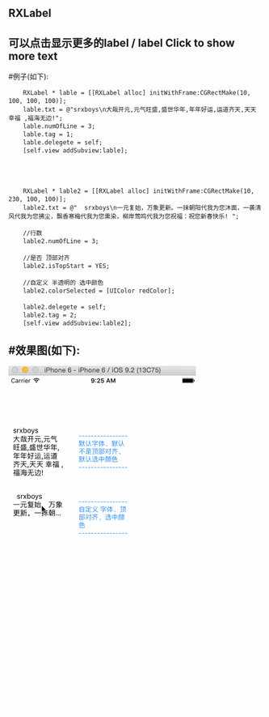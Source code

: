## RXLabel
可以点击显示更多的label / label Click to show more text
-----

#例子(如下):
```objc
    RXLabel * lable = [[RXLabel alloc] initWithFrame:CGRectMake(10, 100, 100, 100)];
    lable.txt = @"srxboys\n大哉开元,元气旺盛,盛世华年,年年好运,运道齐天,天天 幸福 ,福海无边!";
    lable.numOfLine = 3;
    lable.tag = 1;
    lable.delegete = self;
    [self.view addSubview:lable];
    
    
    
    
    RXLabel * lable2 = [[RXLabel alloc] initWithFrame:CGRectMake(10, 230, 100, 100)];
    lable2.txt = @"  srxboys\n一元复始，万象更新。一抹朝阳代我为您沐面，一袭清风代我为您拂尘，飘香寒梅代我为您熏染，柳岸莺鸣代我为您祝福：祝您新春快乐! ";
    
    //行数
    lable2.numOfLine = 3;
    
    //是否 顶部对齐
    lable2.isTopStart = YES;
    
    //自定义 半透明的 选中颜色
    lable2.colorSelected = [UIColor redColor];
    
    lable2.delegete = self;
    lable2.tag = 2;
    [self.view addSubview:lable2];
```
#效果图(如下):
-------
![](https://github.com/srxboys/RXLabel/blob/master/iOS_label.gif)
